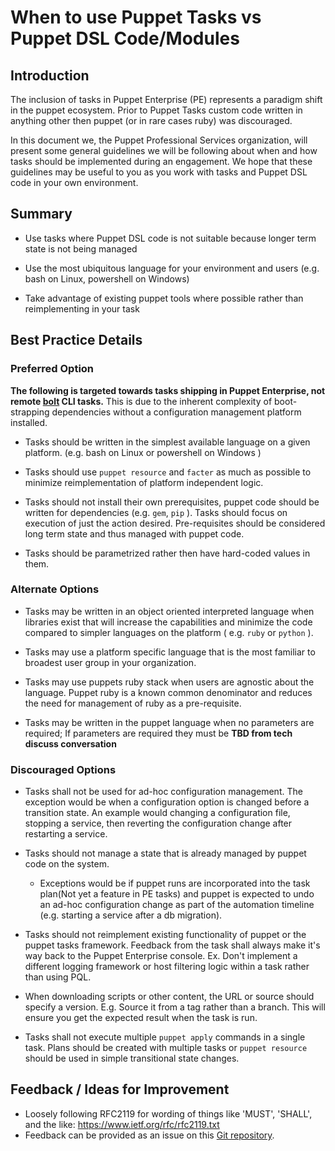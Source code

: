 # When to use Puppet Tasks vs Puppet DSL Code/Modules

## Introduction

The inclusion of tasks in Puppet Enterprise (PE) represents a paradigm shift in
the puppet ecosystem. Prior to Puppet Tasks custom code written in anything
other then puppet (or in rare cases ruby) was discouraged.

In this document we, the Puppet Professional Services organization, will present
some general guidelines we will be following about when and how tasks should be
implemented during an engagement. We hope that these guidelines may be useful to
you as you work with tasks and Puppet DSL code in your own environment.

## Summary

* Use tasks where Puppet DSL code is not suitable because longer term state is
  not being managed

* Use the most ubiquitous language for your environment and users (e.g. bash on
  Linux, powershell on Windows)

* Take advantage of existing puppet tools where possible rather than
  reimplementing in your task

## Best Practice Details

### Preferred Option

**The following is targeted towards tasks shipping in Puppet Enterprise, not
remote [bolt](https://puppet.com/products/puppet-bolt) CLI tasks.** This is due
to the inherent complexity of boot-strapping dependencies without a
configuration management platform installed.

* Tasks should be written in the simplest available language on a given
  platform. (e.g. bash on Linux or powershell on Windows )

* Tasks should use `puppet resource` and `facter` as much as possible to
  minimize reimplementation of  platform independent logic.

* Tasks should not install their own prerequisites, puppet code should be
  written for dependencies (e.g. `gem`, `pip` ). Tasks should focus on execution
of just the action desired. Pre-requisites should be considered long term state
and thus managed with puppet code.

* Tasks should be parametrized rather then have hard-coded values in them.


### Alternate Options

* Tasks may be written in an object oriented interpreted language when libraries
  exist that will increase the capabilities and minimize the code compared to
simpler languages on the platform ( e.g. `ruby` or `python` ).

* Tasks may use a platform specific language that is the most familiar to
  broadest user group in your organization.

* Tasks may use puppets ruby stack when users are agnostic about the language.
  Puppet ruby is a known common denominator and reduces the need for management
of ruby as a pre-requisite.

* Tasks may be written in the puppet language when no parameters are required;
  If parameters are required they must be **TBD from tech discuss conversation**

### Discouraged Options

* Tasks shall not be used for ad-hoc configuration management. The exception
  would be when a configuration option is changed before a transition state. An
example would changing a configuration file, stopping a service, then reverting
the configuration change after restarting a service.

* Tasks should not manage a state that is already managed by puppet code on the
  system.
  * Exceptions would be if puppet runs are incorporated into the task plan(Not
    yet a feature in PE tasks) and puppet is expected to undo an ad-hoc
configuration change as part of the automation timeline (e.g. starting a service
after a db migration).

* Tasks should not reimplement existing functionality of puppet or the puppet
  tasks framework. Feedback from the task shall always make it's way back to the
Puppet Enterprise console. Ex. Don't implement a different logging framework or
host filtering logic within a task rather than using PQL.

* When downloading scripts or other content, the URL or source should specify a
  version. E.g. Source it from a tag rather than a branch. This will ensure you
get the expected result when the task is run.

* Tasks shall not execute multiple `puppet apply` commands in a single task.
  Plans should be created with multiple tasks or `puppet resource` should be
used in simple transitional state changes.

## Feedback / Ideas for Improvement

* Loosely following RFC2119 for wording of things like 'MUST', 'SHALL', and the
  like: https://www.ietf.org/rfc/rfc2119.txt
* Feedback can be provided as an issue on this [Git
  repository](https://github.com/puppetlabs/best-practices/issues).
